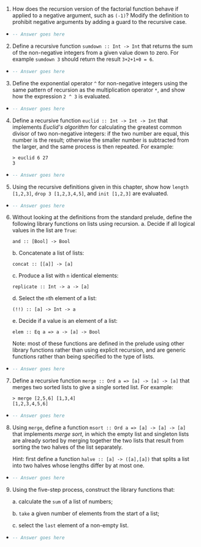1. How does the recursion version of the factorial function behave if applied to a negative argument, such as `(-1)`? Modify the definition to prohibit negative arguments by adding a guard to the recursive case.
  * ```haskell
    -- Answer goes here
    ```

2. Define a recursive function `sumdown :: Int -> Int` that returns the sum of the non-negative integers from a given value down to zero. For example `sumdown 3` should return the result `3+2+1+0 = 6`.
  * ```haskell
    -- Answer goes here
    ```

3. Define the exponential operator `^` for non-negative integers using the same pattern of recursion as the multiplication operator `*`, and show how the expression `2 ^ 3` is evaluated.
  * ```haskell
    -- Answer goes here
    ```

4. Define a recursive function `euclid :: Int -> Int -> Int` that implements *Euclid's algorithm* for calculating the greatest common divisor of two non-negative integers: if the two number are equal, this number is the result; otherwise the smaller number is subtracted from the larger, and the same process is then repeated. For example:
    ```
    > euclid 6 27
    3
    ```
  * ```haskell
    -- Answer goes here
    ```

5. Using the recursive definitions given in this chapter, show how `length [1,2,3]`, `drop 3 [1,2,3,4,5]`, and `init [1,2,3]` are evaluated.
  * ```haskell
    -- Answer goes here
    ```

6. Without looking at the definitions from the standard prelude, define the following library functions on lists using recursion.
    a. Decide if all logical values in the list are `True`:

    ```and :: [Bool] -> Bool```

    b. Concatenate a list of lists: 

    ```concat :: [[a]] -> [a]```

    c. Produce a list with `n` identical elements:

    ```replicate :: Int -> a -> [a]```

    d. Select the `n`th element of a list:

    ```(!!) :: [a] -> Int -> a```

    e. Decide if a value is an element of a list:

    ```elem :: Eq a => a -> [a] -> Bool```

   Note: most of these functions are defined in the prelude using other library functions rather than using explicit recursion, and are generic functions rather than being specified to the type of lists.
  * ```haskell
    -- Answer goes here
    ```

7. Define a recursive function `merge :: Ord a => [a] -> [a] -> [a]` that merges two sorted lists to give a single sorted list. For example:

    ```
    > merge [2,5,6] [1,3,4]
    [1,2,3,4,5,6]
    ```
  * ```haskell
    -- Answer goes here
    ```

8. Using `merge`, define a function `msort :: Ord a => [a] -> [a] -> [a]` that implements *merge sort*, in which the empty list and singleton lists are already sorted by merging together the two lists that result from sorting the two halves of the list separately.

   Hint: first define a function `halve :: [a] -> ([a],[a])` that splits a list into two halves whose lengths differ by at most one.
  * ```haskell
    -- Answer goes here
    ```

9. Using the five-step process, construct the library functions that:

    a. calculate the `sum` of a list of numbers;

    b. `take` a given number of elements from the start of a list;

    c. select the `last` element of a non-empty list.

  * ```haskell
    -- Answer goes here
    ```

